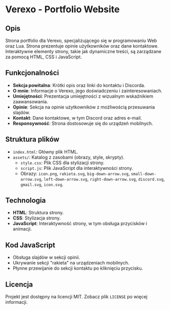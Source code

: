 # Verexo - Portfolio Website

## Opis
Strona portfolio dla Verexo, specjalizującego się w programowaniu Web oraz Lua. Strona prezentuje opinie użytkowników oraz dane kontaktowe. Interaktywne elementy strony, takie jak dynamiczne treści, są zarządzane za pomocą HTML, CSS i JavaScript.

## Funkcjonalności
- **Sekcja powitalna**: Krótki opis oraz linki do kontaktu i Discorda.
- **O mnie**: Informacje o Verexo, jego doświadczeniu i zainteresowaniach.
- **Umiejętności**: Prezentacja umiejętności z wizualnym wskaźnikiem zaawansowania.
- **Opinie**: Sekcja na opinie użytkowników z możliwością przesuwania slajdów.
- **Kontakt**: Dane kontaktowe, w tym Discord oraz adres e-mail.
- **Responsywność**: Strona dostosowuje się do urządzeń mobilnych.


## Struktura plików
- `index.html`: Główny plik HTML.
- `assets/`: Katalog z zasobami (obrazy, style, skrypty).
  - `style.css`: Plik CSS dla stylizacji strony.
  - `script.js`: Plik JavaScript dla interaktywności strony.
  - Obrazy: `icon.png`, `rakieta.svg`, `big-down-arrow.svg`, `small-down-arrow.svg`, `left-down-arrow.svg`, `right-down-arrow.svg`, `discord.svg`, `gmail.svg`, `icon.svg`.

## Technologia
- **HTML**: Struktura strony.
- **CSS**: Stylizacja strony.
- **JavaScript**: Interaktywność strony, w tym obsługa przycisków i animacji.

## Kod JavaScript
- Obsługa slajdów w sekcji opinii.
- Ukrywanie sekcji "rakieta" na urządzeniach mobilnych.
- Płynne przewijanie do sekcji kontaktu po kliknięciu przycisku.

## Licencja
Projekt jest dostępny na licencji MIT. Zobacz plik `LICENSE` po więcej informacji.
